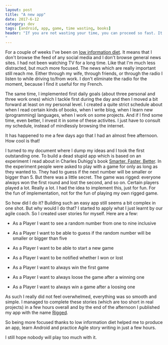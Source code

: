 ```yaml
---
layout: post
title: "A new app"
date: 2017-6-12
category: dev
tags: [android, app, game, time wasting, books]
header: "If you are not wasting your time, you can proceed so fast. It is easy to accept this as a fact, but still it is so much different when you experience it.
"
---
```

For a couple of weeks I've been on [low information diet](http://tim.blog/category/low-information-diet-and-selective-ignorance/). It means that I don't browse the feed of any social media and I don't browse general news sites. I had not been watching TV for a long time. Like that I'm much less distracted, but much more focused. The news which are really important still reach me. Either through my wife, through friends, or through the radio I listen to while driving to/from work. I don't eliminate the radio for the moment, because I find it useful for my French.

The same time, I implemented first daily goals (about three personal and three work ones) which I tackle first during the day and then I moved a bit forward at least on my personal level. I created a quite strict schedule about when I read certain kinds of books, when I write blog, when I learn new (programming) languages, when I work on some projects. And if I find some time, even better, I invest it in some of these activites. I just have to consult my schedule, instead of mindlessly browsing the internet.

It has happened to me a few days ago that I had an almost free afternoon. How cool is that!

I turned to my document where I dump my ideas and I took the first outstanding one. To build a dead stupid app which is based on an experiment I read about in Charles Duhigg's book [Smarter, Faster, Better](http://amzn.to/2hm2DuV). In the experiment people were asked to play with a game for only as long as they wanted to. They had to guess if the next number will be smaller or bigger than 5. But there was a little secret. The game was rigged: everyone always won the first round and lost the second, and so on. Certain players played a lot. Really a lot. I had the idea to implement this, just for fun. For the fun of implementation, not for the fun of playing my own rigged game.

So how did I do it? Building such an easy app still seems a bit complex in one shot. But why would I do that? I started to apply what I just learnt by our agile coach. So I created user stories for myself. Here are a few:
- As a Player I want to see a random number from one to nine inclusive

- As a Player I want to be able to guess if the random number will be smaller or bigger than five

- As a Player I want to be able to start a new game

- As a Player I want to be notified whether I won or lost

- As a Player I want to always win the first game

- As a Player I want to always loose the game after a winning one

- As a Player I want to always win a game after a loosing one


As such I really did not feel overwhelmed, everything was so smooth and simple. I managed to complete these stories (which are too short in real projects) in a few hours overall and by the end of the afternoon I published my app with the name [Rigged](https://play.google.com/store/apps/details?id=com.dargo.riggednumber).

So being more focused thanks to low information diet helped me to produce an app, learn Android and practice Agile story writing in just a few hours.

I still hope nobody will play too much with it. 

